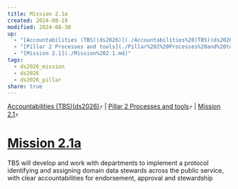 ```yaml
---
title: Mission 2.1a
created: 2024-08-19
modified: 2024-08-30
up:
  - "[Accountabilities (TBS)(ds2026)](./Accountabilities%20(TBS)(ds2026).md)"
  - "[Pillar 2 Processes and tools](./Pillar%202%20Processes%20and%20tools.md)"
  - "[Mission 2.1](./Mission%202.1.md)"
tags:
  - ds2026_mission
  - ds2026
  - ds2026_pillar
share: true
---
```

[Accountabilities (TBS)(ds2026)](./Accountabilities%20(TBS)(ds2026).md)⤴️ | [Pillar 2 Processes and tools](./Pillar%202%20Processes%20and%20tools.md)⤴️ | [Mission 2.1](./Mission%202.1.md)⤴️
# [Mission 2.1a](Mission%202.1a.md)
TBS will develop and work with departments to implement a protocol identifying and assigning domain data stewards across the public service, with clear accountabilities for endorsement, approval and stewardship
